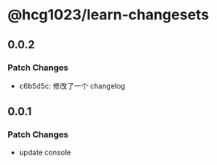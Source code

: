 # @hcg1023/learn-changesets

## 0.0.2

### Patch Changes

- c6b5d5c: 修改了一个 changelog

## 0.0.1

### Patch Changes

- update console
